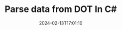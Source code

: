 ---
############################# Static ############################
layout: "auto-gen-parser"
date: 2024-02-13T17:01:10
draft: false
otherformats: 

############################# Head ############################
head_title: "Parse Data from DOT in C#"
head_description: "Quickly parse data from documents in C#."

############################# Header ############################
title: "Parse data from DOT In C#"
description: "Parse data from DOT with a few lines of .NET code."
bg_image: "https://cms.admin.containerize.com/templates/aspose/App_Themes/V3/images/bg/header1.png"
bg_overlay: false
button:
    enable: true
    icon: "fas fa-arrow-down"
    label: "Download Free Trial"
    link: "https://downloads.groupdocs.com/parser/net"

############################# SubMenu ############################
submenu:
    enable: true

    left:
        img_alt: "GroupDocs.Parser for .NET"
        image: "https://cms.admin.containerize.com/templates/groupdocs/images/product-logos/90x90-noborder/groupdocs-parser-net.png"
        product: "GroupDocs.Parser"
        platform: ".NET"

    middle:
        button:

            # button loop
            - link: "https://apireference.groupdocs.com/parser/net"
              text: "API Reference"

            # button loop
            - link: "https://github.com/groupdocs-parser"
              text: "Code Examples"

            # button loop
            - link: "https://products.groupdocs.app/parser/family"
              text: "Live Demos"

            # button loop
            - link: "https://purchase.groupdocs.com/pricing/parser/net"
              text: "Pricing"

    right:
        link_download: "https://downloads.groupdocs.com/parser"
        link_learn: "https://docs.groupdocs.com/parser/net"
        link_buy: "https://purchase.groupdocs.com"

############################# About ############################
about:
    enable: true
    title: "Parse Data with Templates in GroupDocs.Parser for .NET"
    content: |
        Templates can greatly enhance the efficiency, accuracy, and consistency of data extraction from documents. GroupDocs.Parser for .NET provides a powerful solution for working with templates.
        
        With GroupDocs.Parser for .NET, you can easily create templates for different types of documents, including PDFs and Microsoft Word documents. You can also use templates for batch parsing of multiple documents.

        Best practices for working with templates in GroupDocs.Parser for .NET include using unique identifiers and testing templates thoroughly before deployment. With GroupDocs.Parser for .NET, you can optimize data extraction and achieve better results.

        Download and try GroupDocs.Parser for .NET today to simplify your document parsing tasks and improve your productivity. Our documentation and support resources are available to help you get started and achieve success.

        Learn more about document parsing in [documentation](https://docs.groupdocs.com/parser/net/working-with-templates/).

############################# More ############################
more:
    enable: true
    title_left: "System Requirements"
    content_left: |
        GroupDocs.Parser for .NET APIs are supported on all major platforms and operating systems. Before executing the code below, please make sure that you have the following prerequisites installed on your system.
        
        * Operating Systems: Microsoft Windows, Linux, MacOS
        * Development Environments: Microsoft Visual Studio, Xamarin, MonoDevelop
        * Frameworks
        * Download the latest version of GroupDocs.Parser for .NET from [Nuget](https://www.nuget.org/packages/groupdocs.parser)

    title_right: "Why Use GroupDocs.Parser for .NET"
    content_right: |
        * Plain text extraction support from any supported documents    
        * Documents parsing via user-defined templates    
        * Fully support structured text extraction    
        * Text searching via keyword as well as regular expression    
        * Extract formatted text, metadata, images, containers, and attachments    
        * Extract table of contents for some supported document formats    
        * Parse form data from PDF documents    
        * Extract hyperlinks from the document           

############################# Demos ############################
demos:
    enable: true
    title: "Live Demos - Parse data from DOT Online"
    content: |
       Parse data from DOT file right now by visiting [GroupDocs.Parser Live Demos](https://products.groupdocs.app/parser/dot) website.
       The live demo has the following benefits.
        
############################# About Formats ############################
about_formats:
    enable: true

############################# More Formats ############################
more_formats:
    enable: true
    title: "Parse Data From Other Document Formats"
    content: |
        .NET documents parse API for file formats and images. Extract data for some of the popular file formats as stated below.

############################# Back to top ###############################
back_to_top:
    enable: true
---
